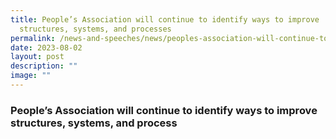 ```yaml
---
title: People’s Association will continue to identify ways to improve
  structures, systems, and processes
permalink: /news-and-speeches/news/peoples-association-will-continue-to-identify-ways-to-improve/
date: 2023-08-02
layout: post
description: ""
image: ""
---
```

### People’s Association will continue to identify ways to improve structures, systems, and process